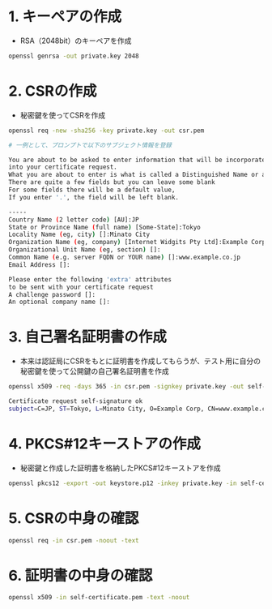 # 1. キーペアの作成
- RSA（2048bit）のキーペアを作成

```sh
openssl genrsa -out private.key 2048
```

# 2. CSRの作成
- 秘密鍵を使ってCSRを作成

```sh
openssl req -new -sha256 -key private.key -out csr.pem

# 一例として、プロンプトで以下のサブジェクト情報を登録

You are about to be asked to enter information that will be incorporated
into your certificate request.
What you are about to enter is what is called a Distinguished Name or a DN.
There are quite a few fields but you can leave some blank
For some fields there will be a default value,
If you enter '.', the field will be left blank.

-----
Country Name (2 letter code) [AU]:JP
State or Province Name (full name) [Some-State]:Tokyo
Locality Name (eg, city) []:Minato City
Organization Name (eg, company) [Internet Widgits Pty Ltd]:Example Corp
Organizational Unit Name (eg, section) []:
Common Name (e.g. server FQDN or YOUR name) []:www.example.co.jp
Email Address []:

Please enter the following 'extra' attributes
to be sent with your certificate request
A challenge password []:
An optional company name []:
```

# 3. 自己署名証明書の作成
- 本来は認証局にCSRをもとに証明書を作成してもらうが、テスト用に自分の秘密鍵を使って公開鍵の自己署名証明書を作成

```sh
openssl x509 -req -days 365 -in csr.pem -signkey private.key -out self-certificate.pem -sha256

Certificate request self-signature ok
subject=C=JP, ST=Tokyo, L=Minato City, O=Example Corp, CN=www.example.co.jp
```

# 4. PKCS#12キーストアの作成
- 秘密鍵と作成した証明書を格納したPKCS#12キーストアを作成

```sh
openssl pkcs12 -export -out keystore.p12 -inkey private.key -in self-certificate.pem -passout pass:password123
```

# 5. CSRの中身の確認
```sh
openssl req -in csr.pem -noout -text
```

# 6. 証明書の中身の確認
```sh
openssl x509 -in self-certificate.pem -text -noout
```